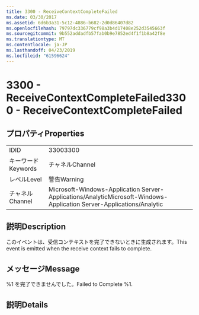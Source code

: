 ```yaml
---
title: 3300 - ReceiveContextCompleteFailed
ms.date: 03/30/2017
ms.assetid: 6d6b3a31-5c12-4886-b682-2d0d86407d82
ms.openlocfilehash: 79797dc336779cf98a3b4d17408e252d3545663f
ms.sourcegitcommit: 9b552addadfb57fab0b9e7852ed4f1f1b8a42f8e
ms.translationtype: MT
ms.contentlocale: ja-JP
ms.lasthandoff: 04/23/2019
ms.locfileid: "61596624"
---
```

# <a name="3300---receivecontextcompletefailed"></a><span data-ttu-id="c726f-102">3300 - ReceiveContextCompleteFailed</span><span class="sxs-lookup"><span data-stu-id="c726f-102">3300 - ReceiveContextCompleteFailed</span></span>
## <a name="properties"></a><span data-ttu-id="c726f-103">プロパティ</span><span class="sxs-lookup"><span data-stu-id="c726f-103">Properties</span></span>  
  
|||  
|-|-|  
|<span data-ttu-id="c726f-104">ID</span><span class="sxs-lookup"><span data-stu-id="c726f-104">ID</span></span>|<span data-ttu-id="c726f-105">3300</span><span class="sxs-lookup"><span data-stu-id="c726f-105">3300</span></span>|  
|<span data-ttu-id="c726f-106">キーワード</span><span class="sxs-lookup"><span data-stu-id="c726f-106">Keywords</span></span>|<span data-ttu-id="c726f-107">チャネル</span><span class="sxs-lookup"><span data-stu-id="c726f-107">Channel</span></span>|  
|<span data-ttu-id="c726f-108">レベル</span><span class="sxs-lookup"><span data-stu-id="c726f-108">Level</span></span>|<span data-ttu-id="c726f-109">警告</span><span class="sxs-lookup"><span data-stu-id="c726f-109">Warning</span></span>|  
|<span data-ttu-id="c726f-110">チャネル</span><span class="sxs-lookup"><span data-stu-id="c726f-110">Channel</span></span>|<span data-ttu-id="c726f-111">Microsoft-Windows-Application Server-Applications/Analytic</span><span class="sxs-lookup"><span data-stu-id="c726f-111">Microsoft-Windows-Application Server-Applications/Analytic</span></span>|  
  
## <a name="description"></a><span data-ttu-id="c726f-112">説明</span><span class="sxs-lookup"><span data-stu-id="c726f-112">Description</span></span>  
 <span data-ttu-id="c726f-113">このイベントは、受信コンテキストを完了できないときに生成されます。</span><span class="sxs-lookup"><span data-stu-id="c726f-113">This event is emitted when the receive context fails to complete.</span></span>  
  
## <a name="message"></a><span data-ttu-id="c726f-114">メッセージ</span><span class="sxs-lookup"><span data-stu-id="c726f-114">Message</span></span>  
 <span data-ttu-id="c726f-115">%1 を完了できませんでした。</span><span class="sxs-lookup"><span data-stu-id="c726f-115">Failed to Complete %1.</span></span>  
  
## <a name="details"></a><span data-ttu-id="c726f-116">説明</span><span class="sxs-lookup"><span data-stu-id="c726f-116">Details</span></span>
